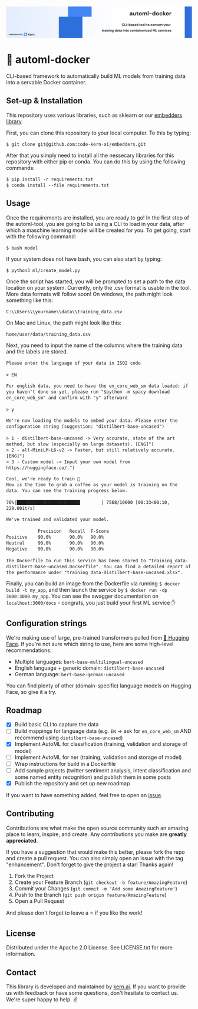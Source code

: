 ![!automl-docker](banner.png)

# 🐳 automl-docker
CLI-based framework to automatically build ML models from training data into a servable Docker container.

##  Set-up & Installation
This repository uses various libraries, such as sklearn or our [embedders library](https://github.com/code-kern-ai/embedders).  

First, you can clone this repository to your local computer. To this by typing:
```
$ git clone git@github.com:code-kern-ai/embedders.git
```

After that you simply need to install all the nessecary libraries for this repository with either pip or conda. You can do this by using the following commands:

```
$ pip install -r requirements.txt
$ conda install --file requirements.txt
```

## Usage
Once the requirements are installed, you are ready to go! In the first step of the automl-tool, you are going to be using a CLI to load in your data, after which a maschine learning model will be created for you. To get going, start with the following command:

```
$ bash model
```
If your system does not have bash, you can also start by typing:
```
$ python3 ml/create_model.py
```
Once the script has started, you will be prompted to set a path to the data location on your system. Currently, only the .csv format is usable in the tool. More data formats will follow soon!
On windows, the path might look something like this:
```
C:\\Users\\yourname\\data\\training_data.csv
```
On Mac and Linux, the path might look like this: 
```
home/user/data/training_data.csv
```

Next, you need to input the name of the columns where the training data and the labels are stored.



```
Please enter the language of your data in ISO2 code

> EN
```

```
For english data, you need to have the en_core_web_sm data loaded; if you haven't done so yet, please run "$python -m spacy download en_core_web_sm" and confirm with "y" afterward

> y
```

```
We're now loading the models to embed your data. Please enter the configuration string (suggestion: "distilbert-base-uncased")

> 1 - distilbert-base-uncased -> Very accurate, state of the art method, but slow (especially on large datasets). [ENG]")
> 2 - all-MiniLM-L6-v2 -> Faster, but still relatively accurate. [ENG]")
> 3 - Custom model -> Input your own model from https://huggingface.co/.")
```

```
Cool, we're ready to train 🚀
Now is the time to grab a coffee as your model is training on the data. You can see the training progress below.

76%|████████████████████████        | 7568/10000 [00:33<00:10, 229.00it/s]
```

```
We've trained and validated your model.

            Precision   Recall  F-Score
Positive    90.0%       90.0%   90.0%
Neutral     90.0%       90.0%   90.0%
Negative    90.0%       90.0%   90.0%

The Dockerfile to run this service has been stored to "training_data-distilbert-base-uncased.Dockerfile". You can find a detailed report of the performance under "training_data-distilbert-base-uncased.xlsx".
```

Finally, you can build an image from the Dockerfile via running `$ docker build -t my_app`, and then launch the service by `$ docker run -dp 3000:3000 my_app`. You can see the swagger documentation on `localhost:3000/docs` - congrats, you just build your first ML service ✋

## Configuration strings
We're making use of large, pre-trained transformers pulled from [🤗 Hugging Face](https://huggingface.co/). If you're not sure which string to use, here are some high-level recommendations:
- Multiple languages: `bert-base-multilingual-uncased`
- English language + generic domain: `distilbert-base-uncased`
- German language: `bert-base-german-uncased`

You can find plenty of other (domain-specific) language models on Hugging Face, so give it a try.

## Roadmap
- [x] Build basic CLI to capture the data
- [ ] Build mappings for language data (e.g. `EN` -> ask for `en_core_web_sm` AND recommend using `distilbert-base-uncased`)
- [x] Implement AutoML for classification (training, validation and storage of model)
- [ ] Implement AutoML for ner (training, validation and storage of model)
- [ ] Wrap instructions for build in a Dockerfile
- [ ] Add sample projects (twitter sentiment analysis, intent classification and some named entity recognition) and publish them in some posts
- [x] Publish the repository and set up new roadmap

If you want to have something added, feel free to open an [issue](https://github.com/code-kern-ai/automl-docker/issues).

## Contributing
Contributions are what make the open source community such an amazing place to learn, inspire, and create. Any contributions you make are **greatly appreciated**.

If you have a suggestion that would make this better, please fork the repo and create a pull request. You can also simply open an issue with the tag "enhancement".
Don't forget to give the project a star! Thanks again!

1. Fork the Project
2. Create your Feature Branch (`git checkout -b feature/AmazingFeature`)
3. Commit your Changes (`git commit -m 'Add some AmazingFeature'`)
4. Push to the Branch (`git push origin feature/AmazingFeature`)
5. Open a Pull Request

And please don't forget to leave a ⭐ if you like the work! 

## License
Distributed under the Apache 2.0 License. See LICENSE.txt for more information.

## Contact
This library is developed and maintained by [kern.ai](https://github.com/code-kern-ai). If you want to provide us with feedback or have some questions, don't hesitate to contact us. We're super happy to help. ✌️
